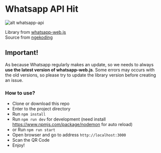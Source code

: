 # Whatsapp API Hit

![alt whatsapp-api](https://res.cloudinary.com/dk0053zbe/image/upload/v1640457979/Screen_Shot_2021-12-26_at_02.44.58_x3swjs.png)

Library from <a href="https://github.com/pedroslopez/whatsapp-web.js">whatsapp-web.js</a> <br>
Source from <a href="https://github.com/ngekoding/whatsapp-api-tutorial">ngekoding</a>
## Important!

As because Whatsapp regularly makes an update, so we needs to always **use the latest version of whatsapp-web.js**. Some errors may occurs with the old versions, so please try to update the library version before creating an issue.

### How to use?

- Clone or download this repo
- Enter to the project directory
- Run `npm install`
- Run `npm run dev` for development (need install https://www.npmjs.com/package/nodemon for auto reload)
- or Run `npm run start`
- Open browser and go to address `http://localhost:3000`
- Scan the QR Code
- Enjoy!
